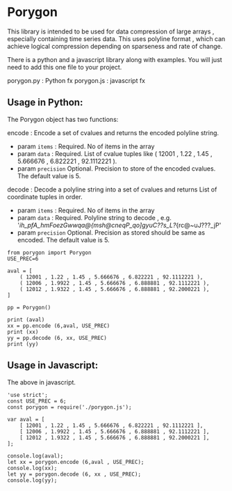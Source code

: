 # Porygon

This library is intended to be used for data compression of large arrays , especially containing time series data.
This uses polyline format , which can achieve logical compression depending on sparseness and rate of change.

There is a python and a javascript library along with examples. You will just need to add this one file to your project.

porygon.py : Python fx
porygon.js : javascript fx

## Usage in Python:

The Porygon object has two functions:

encode : Encode a set of cvalues and returns the encoded polyline string.
- param `items` : Required. No of items in the array
- param `data`  : Required. List of cvalue tuples like ( 12001 , 1.22 , 1.45 , 5.666676 , 6.822221 , 92.1112221 ).
- param `precision` Optional. Precision to store of the encoded cvalues.  The default value is 5.

decode : Decode a polyline string into a set of cvalues and returns  List of coordinate tuples in order.
- param `items` : Required. No of items in the array
- param `data`  : Required. Polyline string to decode , e.g. '_ih_pfA_hmFoezGwwqa@{msh@cneqP_qo]gyuC??s_L?_{rc@~uJ???_jP'
- param `precision` Optional. Precision as stored should be same as encoded.  The default value is 5.


```
from porygon import Porygon
USE_PREC=6

aval = [
	( 12001 , 1.22 , 1.45 , 5.666676 , 6.822221 , 92.1112221 ),
	( 12006 , 1.9922 , 1.45 , 5.666676 , 6.888881 , 92.1112221 ),
	( 12012 , 1.9322 , 1.45 , 5.666676 , 6.888881 , 92.2000221 ),
]

pp = Porygon()

print (aval)
xx = pp.encode (6,aval, USE_PREC)
print (xx)
yy = pp.decode (6, xx, USE_PREC)
print (yy)
```

## Usage in Javascript:

The above in javascript.

```
'use strict';
const USE_PREC = 6;
const porygon = require('./porygon.js');

var aval = [
	[ 12001 , 1.22 , 1.45 , 5.666676 , 6.822221 , 92.1112221 ],
	[ 12006 , 1.9922 , 1.45 , 5.666676 , 6.888881 , 92.1112221 ],
	[ 12012 , 1.9322 , 1.45 , 5.666676 , 6.888881 , 92.2000221 ],
];

console.log(aval);
let xx = porygon.encode (6,aval , USE_PREC);
console.log(xx);
let yy = porygon.decode (6, xx , USE_PREC);
console.log(yy);
```

